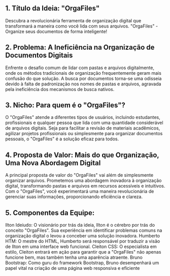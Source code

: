 ## 1. Título da Ideia: "OrgaFiles"

Descubra a revolucionária ferramenta de organização digital que transformará a
maneira como você lida com seus arquivos. "OrgaFiles" - Organize seus documentos de
forma inteligente!

## 2. Problema: A Ineficiência na Organização de Documentos Digitais

Enfrente o desafio comum de lidar com pastas e arquivos digitalmente, onde os
métodos tradicionais de organização frequentemente geram mais confusão do que solução.
A busca por documentos torna-se uma odisseia devido à falta de padronização nos nomes
de pastas e arquivos, agravada pela ineficiência dos mecanismos de busca nativos.

## 3. Nicho: Para quem é o "OrgaFiles"?

O "OrgaFiles" atende a diferentes tipos de usuários, incluindo estudantes, profissionais
e qualquer pessoa que lida com uma quantidade considerável de arquivos digitais. Seja para
facilitar a revisão de materiais acadêmicos, agilizar projetos profissionais ou simplesmente
para organizar documentos pessoais, o "OrgaFiles" é a solução eficaz para todos.

## 4. Proposta de Valor: Mais do que Organização, Uma Nova Abordagem Digital

A principal proposta de valor do "OrgaFiles" vai além de simplesmente organizar
arquivos. Prometemos uma abordagem inovadora à organização digital, transformando
pastas e arquivos em recursos acessíveis e intuitivos. Com o "OrgaFiles", você experimentará
uma maneira revolucionária de gerenciar suas informações, proporcionando eficiência e
clareza.

## 5. Componentes da Equipe:

Ilton Ideiudo: O visionário por trás da ideia, Ilton é o cérebro por trás do conceito
"OrgaFiles". Sua experiência em identificar problemas comuns na organização digital o levou
a conceber uma solução inovadora.
Humberto HTM: O mestre do HTML, Humberto será responsável por traduzir a visão
de Ilton em uma interface web funcional.
Cleiton CSS: O especialista em estilo, Cleiton entrará em ação para garantir que a
"OrgaFiles" não apenas funcione bem, mas também tenha uma aparência atraente.
Bruno Bootstrap: Como guru do framework Bootstrap, Bruno desempenhará um
papel vital na criação de uma página web responsiva e eficiente